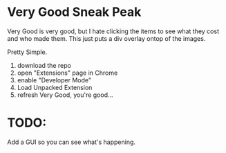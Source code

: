 # Very Good Sneak Peak
Very Good is very good, but I hate clicking the items to see what they cost and who made them. This just puts a div overlay ontop of the images.

Pretty Simple.

1. download the repo
2. open "Extensions" page in Chrome
3. enable "Developer Mode"
4. Load Unpacked Extension
5. refresh Very Good, you're good...

# TODO:

Add a GUI so you can see what's happening.
